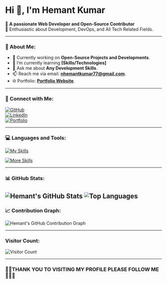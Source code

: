 # Hi 👋, I'm Hemant Kumar

🚀 **A passionate Web Developer and Open-Source Contributor**  
🌱 Enthusiastic about Development, DevOps, and All Tech Related Fields.

---

### 🌟 About Me:
- 🔭 Currently working on **Open-Source Projects and Developments**.
-  🌱 I’m currently learning **[Skills/Technologies]**
- 💬 Ask me about **Any Development Skills**.
- 📫 Reach me via email: **[nhemantkumar77@gmail.com](mailto:nhemantkumar77@gmail.com)**.
- 🌐 Portfolio: **[Portfolio Website](https://magenta-ganache-d0ef58.netlify.app/)**.

---

### 🔗 Connect with Me:
[![GitHub](https://img.shields.io/badge/GitHub-black?style=for-the-badge&logo=github)](https://github.com/Hemant77777777)  
[![LinkedIn](https://img.shields.io/badge/LinkedIn-blue?style=for-the-badge&logo=linkedin)](https://www.linkedin.com/in/n-hemant-kumar-741384289/)  
[![Portfolio](https://img.shields.io/badge/Portfolio-red?style=for-the-badge&logo=web)](https://magenta-ganache-d0ef58.netlify.app/)

---

### 💻 Languages and Tools:
[![My Skills](https://skillicons.dev/icons?i=python,cpp,js,ts,html,css,react,nextjs,tailwind,redux,nodejs,express,firebase,mongodb,mysql)](https://skillicons.dev)

[![More Skills](https://skillicons.dev/icons?i=postman,git,github,gitlab,aws,azure,linux,jenkins,figma,selenium,opencv,docker)](https://skillicons.dev)


---

### 📊 GitHub Stats:
![Hemant's GitHub Stats](https://github-readme-stats.vercel.app/api?username=Hemant77777777&show_icons=true&theme=radical&count_private=true&hide=prs)
![Top Languages](https://github-readme-stats.vercel.app/api/top-langs/?username=Hemant77777777&layout=compact&theme=radical)
---






### 📈 **Contribution Graph**:
![Hemant's GitHub Contribution Graph](https://github-readme-activity-graph.vercel.app/graph?username=Hemant77777777&theme=radical)

---
### Visitor Count:
![Visitor Count](https://profile-counter.glitch.me/Hemant77777777/count.svg)





---
### 🎯🎯THANK YOU TO VISITING MY PROFILE PLEASE FOLLOW ME🚀🚀🚀


